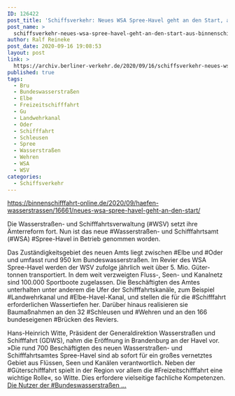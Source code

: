 ```yaml
---
ID: 126422
post_title: 'Schiffsverkehr: Neues WSA Spree-Havel geht an den Start, aus Binnenschifffahrt'
post_name: >
  schiffsverkehr-neues-wsa-spree-havel-geht-an-den-start-aus-binnenschifffahrt
author: Ralf Reineke
post_date: 2020-09-16 19:08:53
layout: post
link: >
  https://archiv.berliner-verkehr.de/2020/09/16/schiffsverkehr-neues-wsa-spree-havel-geht-an-den-start-aus-binnenschifffahrt/
published: true
tags:
  - Bru
  - Bundeswasserstraßen
  - Elbe
  - Freizeitschifffahrt
  - Gu
  - Landwehrkanal
  - Oder
  - Schifffahrt
  - Schleusen
  - Spree
  - Wasserstraßen
  - Wehren
  - WSA
  - WSV
categories:
  - Schiffsverkehr
---
```

https://binnenschifffahrt-online.de/2020/09/haefen-wasserstrassen/16661/neues-wsa-spree-havel-geht-an-den-start/

Die Wasserstraßen- und Schifffahrtsverwaltung (#WSV) setzt ihre Ämterreform fort. Nun ist das neue #Wasserstraßen- und Schifffahrtsamt (#WSA) #Spree-Havel in Betrieb genommen worden.

Das Zuständigkeitsgebiet des neuen Amts liegt zwischen #Elbe und #Oder und umfasst rund 950 km Bundeswasserstraßen. Im Revier des WSA Spree-Havel werden der WSV zufolge jährlich weit über 5. Mio. Güter-tonnen transportiert. In dem weit verzweigten Fluss-, Seen- und Kanalnetz sind 100.000 Sportboote zugelassen. Die Beschäftigten des Amtes unterhalten unter anderem die Ufer der Schifffahrtskanäle, zum Beispiel #Landwehrkanal und #Elbe-Havel-Kanal, und stellen die für die #Schifffahrt erforderlichen Wassertiefen her. Darüber hinaus realisieren sie Baumaßnahmen an den 32 #Schleusen und #Wehren und an den 166 bundeseigenen #Brücken des Reviers.

Hans-Heinrich Witte, Präsident der Generaldirektion Wasserstraßen und Schifffahrt (GDWS), nahm die Eröffnung in Brandenburg an der Havel vor. »Die rund 700 Beschäftigten des neuen Wasserstraßen- und Schifffahrtsamtes Spree-Havel sind ab sofort für ein großes vernetztes Gebiet aus Flüssen, Seen und Kanälen verantwortlich. Neben der #Güterschifffahrt spielt in der Region vor allem die #Freizeitschifffahrt eine wichtige Rolle«, so Witte. Dies erfordere vielseitige fachliche Kompetenzen. <a href="https://binnenschifffahrt-online.de/2020/09/haefen-wasserstrassen/16661/neues-wsa-spree-havel-geht-an-den-start/">Die Nutzer der #Bundeswasserstraßen ...</a>